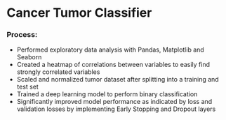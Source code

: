 # Cancer Tumor Classifier

### Process:
* Performed exploratory data analysis with Pandas, Matplotlib and Seaborn
* Created a heatmap of correlations between variables to easily find strongly correlated variables
* Scaled and normalized tumor dataset after splitting into a training and test set
* Trained a deep learning model to perform binary classification 
* Significantly improved model performance as indicated by loss and validation losses by implementing Early Stopping and Dropout layers
